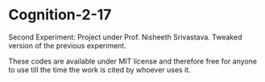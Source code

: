 # Cognition-2-17

Second Experiment: Project under Prof. Nisheeth Srivastava. Tweaked version of the previous experiment. 

These codes are available under MIT license and therefore free for anyone to use till the time the work is cited by whoever uses it.
